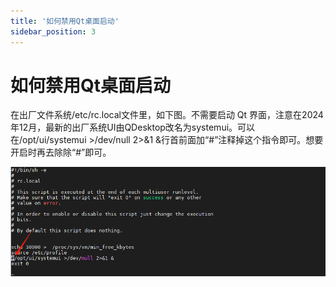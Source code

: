 ```yaml
---
title: '如何禁用Qt桌面启动'
sidebar_position: 3
---
```


# 如何禁用Qt桌面启动

在出厂文件系统/etc/rc.local文件里，如下图。不需要启动 Qt 界面，注意在2024年12月，最新的出厂系统UI由QDesktop改名为systemui。可以在/opt/ui/systemui >/dev/null 2>&1 &行首前面加“#”注释掉这个指令即可。想要开启时再去除除“#”即可。

![5.3.1](./img/5.3.1.png)
